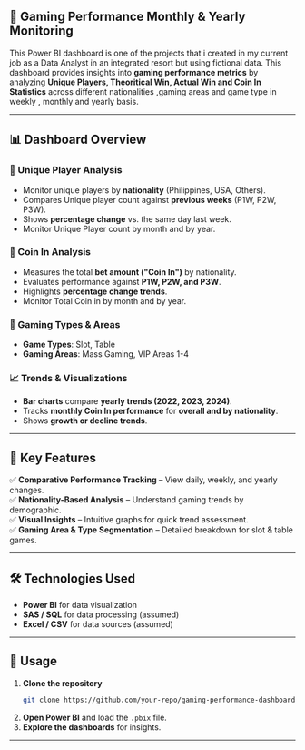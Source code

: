 ## 🎰 Gaming Performance Monthly & Yearly Monitoring

This Power BI dashboard is one of the projects that i created in my current job as a Data Analyst in an integrated resort but using fictional data. This dashboard provides insights into **gaming performance metrics** by analyzing **Unique Players, Theoritical Win, Actual Win and Coin In Statistics** across different nationalities ,gaming areas and game type in weekly , monthly and yearly basis.

---

## 📊 Dashboard Overview

### 🔹 Unique Player Analysis
- Monitor unique players by **nationality** (Philippines, USA, Others).
- Compares Unique player count against **previous weeks** (P1W, P2W, P3W).
- Shows **percentage change** vs. the same day last week.
- Monitor Unique Player count by month and by year.

### 🔹 Coin In Analysis
- Measures the total **bet amount ("Coin In")** by nationality.
- Evaluates performance against **P1W, P2W, and P3W**.
- Highlights **percentage change trends**.
- Monitor Total Coin in by month and by year.

### 🔹 Gaming Types & Areas
- **Game Types**: Slot, Table
- **Gaming Areas**: Mass Gaming, VIP Areas 1-4

### 📈 Trends & Visualizations
- **Bar charts** compare **yearly trends (2022, 2023, 2024)**.
- Tracks **monthly Coin In performance** for **overall and by nationality**.
- Shows **growth or decline trends**.

---

## 🚀 Key Features
✅ **Comparative Performance Tracking** – View daily, weekly, and yearly changes.  
✅ **Nationality-Based Analysis** – Understand gaming trends by demographic.  
✅ **Visual Insights** – Intuitive graphs for quick trend assessment.  
✅ **Gaming Area & Type Segmentation** – Detailed breakdown for slot & table games.  

---

## 🛠️ Technologies Used
- **Power BI** for data visualization  
- **SAS / SQL** for data processing (assumed)  
- **Excel / CSV** for data sources (assumed)  

---

## 📌 Usage
1. **Clone the repository**  
   ```sh
   git clone https://github.com/your-repo/gaming-performance-dashboard.git
   ```
2. **Open Power BI** and load the `.pbix` file.  
3. **Explore the dashboards** for insights.  

---


